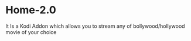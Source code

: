 # Home-2.0
It Is a Kodi Addon which allows you to stream any of bollywood/hollywood movie of your choice
